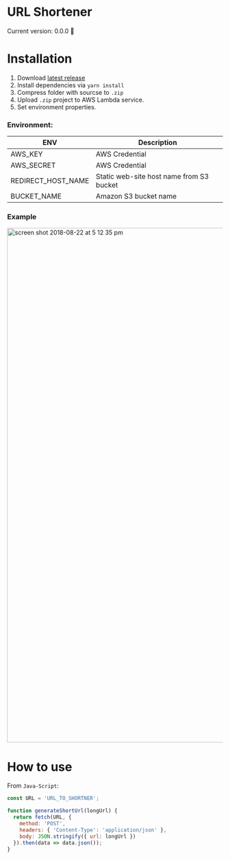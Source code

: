 # URL Shortener

Сurrent version: 0.0.0 :tada:

# Installation

1. Download [latest release](https://github.com/AlexanderPrendota/aws-url-shortener/releases)
2. Install dependencies via `yarn install`
3. Compress folder with sourcse to `.zip`
3. Upload `.zip` project to AWS Lambda service.
4. Set environment properties.



### Environment:

| ENV                | Description                             | 
| -------------------|-----------------------------------------| 
| AWS_KEY            | AWS Credential                          | 
| AWS_SECRET         | AWS Credential                          |  
| REDIRECT_HOST_NAME | Static web-site host name from S3 bucket|    
| BUCKET_NAME        | Amazon S3 bucket name                   |    

### Example

<img width="1198" alt="screen shot 2018-08-22 at 5 12 35 pm" src="https://user-images.githubusercontent.com/10503748/44468757-9eef7600-a62e-11e8-9fc8-715dbdd2b948.png">

# How to use

From `Java-Script`:

```js
const URL = 'URL_TO_SHORTNER';

function generateShortUrl(longUrl) {
  return fetch(URL, {
    method: 'POST',
    headers: { 'Content-Type': 'application/json' },
    body: JSON.stringify({ url: longUrl })
  }).then(data => data.json());
}


```


